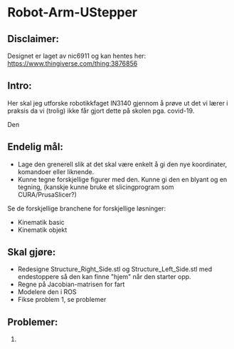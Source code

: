 # Robot-Arm-UStepper

## Disclaimer:
Designet er laget av nic6911 og kan hentes her: https://www.thingiverse.com/thing:3876856

## Intro:
Her skal jeg utforske robotikkfaget IN3140 gjennom å prøve ut det vi lærer i praksis da vi (trolig) ikke får gjort dette på skolen pga. covid-19.

Den

## Endelig mål:
* Lage den grenerell slik at det skal være enkelt å gi den nye koordinater, komandoer eller liknende.
* Kunne tegne forskjellige figurer med den. Kunne gi den en blyant og en tegning, (kanskje kunne bruke et slicingprogram som CURA/PrusaSlicer?)

Se de forskjellige branchene for forskjellige løsninger:
* Kinematik basic
* Kinematik objekt

## Skal gjøre:
* Redesigne Structure_Right_Side.stl og Structure_Left_Side.stl med endestoppere så den kan finne "hjem" når den starter opp.
* Regne på Jacobian-matrisen for fart
* Modelere den i ROS
* Fikse problem 1, se problemer

## Problemer:
1)
